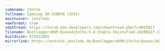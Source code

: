 ```yaml
---
codename: j5nlte
fullname: Samsung SM-J500FN (2015)
maintainer: jenslody
newformat: true
xdathread: https://forum.xda-developers.com/showthread.php?t=4043017
filename: BootleggersROM-Queue4j5nlte.5.0-Stable-Shishufied-20200227-221828.zip
buildsize: 471622803
mirrorlink: https://android.jenslody.de/BootleggersROM/j5nlte/Queso/20200227-221828/
---
```


